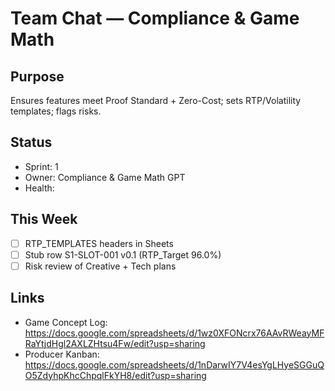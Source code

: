 ﻿# Team Chat — Compliance & Game Math

## Purpose
Ensures features meet Proof Standard + Zero-Cost; sets RTP/Volatility templates; flags risks.

## Status
- Sprint: 1
- Owner: Compliance & Game Math GPT
- Health: 

## This Week
- [ ] RTP_TEMPLATES headers in Sheets
- [ ] Stub row S1-SLOT-001 v0.1 (RTP_Target 96.0%)
- [ ] Risk review of Creative + Tech plans

## Links
- Game Concept Log: https://docs.google.com/spreadsheets/d/1wz0XFONcrx76AAvRWeayMFRaYtjdHgl2AXLZHtsu4Fw/edit?usp=sharing
- Producer Kanban:  https://docs.google.com/spreadsheets/d/1nDarwIY7V4esYgLHyeSGGuQO5ZdyhpKhcChpqlFkYH8/edit?usp=sharing
